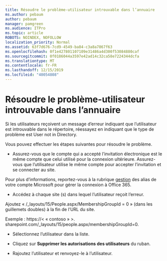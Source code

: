 ```yaml
---
title: Résoudre le problème-utilisateur introuvable dans l’annuaire
ms.author: pebaum
author: pebaum
manager: pamgreen
ms.audience: ITPro
ms.topic: article
ROBOTS: NOINDEX, NOFOLLOW
localization_priority: Normal
ms.assetid: 63f7d676-7cd9-4549-ba84-c3a8a7867f63
ms.openlocfilehash: 0f1e427801107109e31486a4d300f53084880caf
ms.sourcegitcommit: 0f0186044a3597e42ad14c32ca58e7224344dcfa
ms.translationtype: MT
ms.contentlocale: fr-FR
ms.lasthandoff: 12/15/2019
ms.locfileid: "40054808"
---
```

# <a name="troubleshoot-issue---user-not-found-in-directory"></a>Résoudre le problème-utilisateur introuvable dans l’annuaire

Si les utilisateurs reçoivent un message d’erreur indiquant que l’utilisateur est introuvable dans le répertoire, réessayez en indiquant que le type de problème est User not in Directory.

Vous pouvez effectuer les étapes suivantes pour résoudre le problème.

- Assurez-vous que le compte qui a accepté l’invitation électronique est le même compte que celui utilisé pour la connexion ultérieure. Assurez-vous que l’utilisateur utilise le même compte pour accepter l’invitation et se connecter au site. 

Pour plus d’informations, reportez-vous à la rubrique [gestion</a> des alias de votre compte Microsoft pour gérer la connexion à Office 365](https://support.microsoft.com/help/12407/microsoft-account-how-to-manage-aliases). 

- Accédez à chaque site (s) dans lequel l’utilisateur reçoit l’erreur. 

Ajoutez « /_layouts/15/People.aspx/MembershipGroupId = 0 » (dans les guillemets doubles) à la fin de l’URL du site. 

Exemple : https://< « contoso » >. sharepoint.com/_layouts/15/people.aspx/membershipGroupId=0.

- Sélectionnez l’utilisateur dans la liste.

- Cliquez sur **Supprimer les autorisations des utilisateurs** du ruban. 
-  Rajoutez l’utilisateur et renvoyez-le à l’utilisateur.

